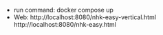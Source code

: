 - run command: docker compose up
- Web:
  http://localhost:8080/nhk-easy-vertical.html
  http://localhost:8080/nhk-easy.html